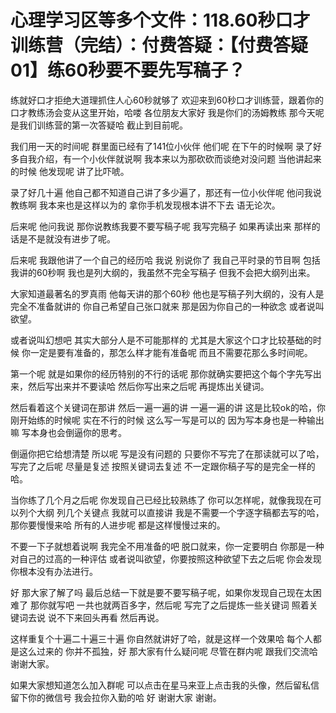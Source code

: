 # 心理学习区等多个文件：118.60秒口才训练营（完结）：付费答疑：【付费答疑01】练60秒要不要先写稿子？

练就好口才拒绝大道理抓住人心60秒就够了 欢迎来到60秒口才训练营，跟着你的口才教练汤会变从这里开始，哈喽 各位朋友大家好 我是你们的汤姆教练 那今天呢是我们训练营的第一次答疑哈 截止到目前呢。

我们用一天的时间呢 群里面已经有了141位小伙伴 他们呢 在下午的时候啊 录了好多自我介绍，有一个小伙伴就说啊 我本来以为那砍砍而谈绝对没问题 当他讲起来的时候 他发现呢 讲了比吓唬。

录了好几十遍 他自己都不知道自己讲了多少遍了，那还有一位小伙伴呢 他问我说 教练啊 我本来也是这样以为的 拿你手机发现根本讲不下去 语无论次。

后来呢 他问我说 那你说教练我要不要写稿子呢 我写完稿子 如果再读出来 那样的话是不是就没有进步了呢。

后来呢 我跟他讲了一个自己的经历哈 我说 别说你了 我自己平时录的节目啊 包括我讲的60秒啊 我也是列大纲的，我虽然不完全写稿子 但我不会把大纲列出来。

大家知道最著名的罗真雨 他每天讲的那个60秒 他也是写稿子列大纲的，没有人是完全不准备就讲的 你自己希望自己张口就来 那是因为你自己的一种欲念 或者说叫欲望。

或者说叫幻想吧 其实大部分人是不可能那样的 尤其是大家这个口才比较基础的时候 你一定是要有准备的，那怎么样才能有准备呢 而且不需要花那么多时间呢。

第一个呢 就是如果你的经历特别的不行的话呢 那你就确实要把这个每个字先写出来，然后写出来并不要读哈 然后你写出来之后呢 再提炼出关键词。

然后看着这个关键词在那讲 然后一遍一遍的讲 一遍一遍的讲 这是比较ok的哈，你刚开始练的时候呢 实在不行的时候 这么写一写是可以的 因为写本身也是一种输出嘛 写本身也会倒逼你的思考。

倒逼你把它给想清楚 所以呢 写是没有问题的 只要你不写完了在那读就可以了哈，写完了之后呢 尽量是复述 按照关键词去复述 不一定跟你稿子写的是完全一样的哈。

当你练了几个月之后呢 你发现自己已经比较熟练了 你可以怎样呢，就像我现在可以列个大纲 列几个关键点 我就可以直接讲 我是不需要一个字逐字稿都去写的哈，那你要慢慢来哈 所有的人进步呢 都是这样慢慢过来的。

不要一下子就想着说啊 我完全不用准备的吧 脱口就来，你一定要明白 你那是一种对自己的过高的一种评估 或者说叫欲望，你要按照这种欲望下去之后呢 你会发现你根本没有办法进行。

好 那大家了解了吗 最后总结一下就是要不要写稿子呢，如果你发现自己现在太困难了 那你就写吧 一共也就两百多字，然后呢 写完了之后提炼一些关键词 照着关键词去说 说不下来回头再看 然后再说。

这样重复个十遍二十遍三十遍 你自然就讲好了哈，就是这样一个效果哈 每个人都是这么过来的 你并不孤独，好 那大家有什么疑问呢 尽管在群内呢 跟我们交流哈 谢谢大家。

如果大家想知道怎么加入群呢 可以点击在星马来亚上点击我的头像，然后留私信 留下你的微信号 我会拉你入勤的哈 好 谢谢大家 谢谢。